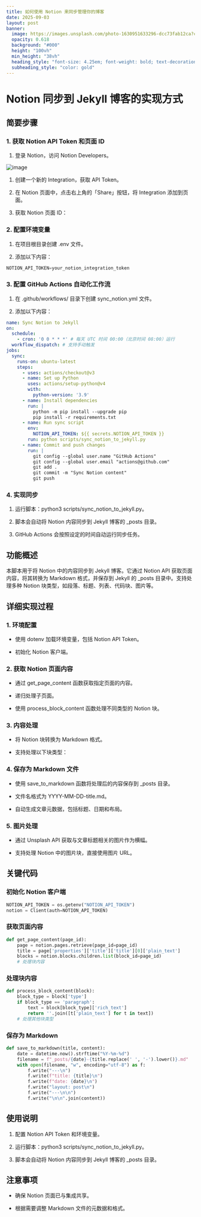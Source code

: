 ```yaml
---
title: 如何使用 Notion 来同步管理你的博客
date: 2025-09-03
layout: post
banner:
  image: https://images.unsplash.com/photo-1630951633296-dcc73fab12ca?crop=entropy&cs=tinysrgb&fit=max&fm=jpg&ixid=M3w2OTIwMzJ8MHwxfHJhbmRvbXx8fHx8fHx8fDE3NTY4NjMzNjl8&ixlib=rb-4.1.0&q=80&w=1080
  opacity: 0.618
  background: "#000"
  height: "100vh"
  min_height: "38vh"
  heading_style: "font-size: 4.25em; font-weight: bold; text-decoration: underline"
  subheading_style: "color: gold"
---
```


# Notion 同步到 Jekyll 博客的实现方式

## 简要步骤

### 1. 获取 Notion API Token 和页面 ID

1. 登录 Notion，访问 Notion Developers。

![image](https://prod-files-secure.s3.us-west-2.amazonaws.com/a7a0cc5a-89b9-4cda-8686-1fba0ca52f40/d19c1afe-dea5-4312-9333-786b0ba83054/image.png?X-Amz-Algorithm=AWS4-HMAC-SHA256&X-Amz-Content-Sha256=UNSIGNED-PAYLOAD&X-Amz-Credential=ASIAZI2LB466SA36LQS6%2F20250903%2Fus-west-2%2Fs3%2Faws4_request&X-Amz-Date=20250903T013608Z&X-Amz-Expires=3600&X-Amz-Security-Token=IQoJb3JpZ2luX2VjEM7%2F%2F%2F%2F%2F%2F%2F%2F%2F%2FwEaCXVzLXdlc3QtMiJGMEQCIAN4BOzj59VFZ434nUMpatVHfTGqrxEsJKcC2EKXorpzAiBt%2BfUzkJMOEz8LP27GPNZqMYhkgHw30UKbOQoHJFpOXCr%2FAwg3EAAaDDYzNzQyMzE4MzgwNSIMM8fbsmu8stnPPTENKtwDqVnHnSIyAuwlCIwMmahhNoJb3EyYKegKf4X%2F1t6veXNswAH%2BpMBiZarHhTyF4MkarpPXFZ3BCmIBs5sxpl4eD3dy%2FOMD4LopgAj19UOH7zNgugeO3NRAj2%2F3Fzk2W2%2Bf84LT6GDr%2BEUrF2Gv3HZMkOPuTIIjQLt9IBvxAcBZvi8EbbQN%2FMTfMeuwPZaFsoPjTjTQl0Dv4xKUohMDxXy4ChuZ54gq8khkSLXryLoUBWAPvRN6U3rnr58%2BjB9caViAfuAAh6C%2BM7gINxpVhpcarFtCcO5Wr7vFdm6BnNUlksS2DyeBpwTcUTjQr25HmhuusDrUZGJB3pVLl%2F7CTFuB74cbG2eHm7nMVLsxdE0LsJw763msrUVLl9CskqJtfABF3vs9YUZ8gsodM2BzvJbD6n2VpGkr2M1IwvdKKO2HlRW4vBYXT1ujYSbdOEECByRyAdLNi4K157D0cWglnV%2FmgEsWInUu2dFDrgOfeezz7FFvMNW9BFOdtMYAnO5bDCl10ZGFX8oXx1le0QUWxghwprKy%2BVYElf6KRLUzhjIPbNlamIUiN9LSpD6Ld91uxlNvaPw%2F6NUSqUPnHP44KOqGKWEKmnSZOVGIjWZUkZkP7Mn25JIj1RC%2FzKFwF%2B0w%2FNPdxQY6pgELn2FUvVUOhbvgPmwXHKfOCHh6PD5bMkafB1ZVkN8jqAJrLTawZAM77SWkJMOONioKC8VYdTCaoSFHgBwfHr6nL5WhhTMyFlpdl4IVOXUckvvDVqNduHo9zAtQBwKXj1nndv%2FBeEUB8BeHC%2BIBwVH2QOV%2FUNY2%2Bvy1Pr8fFv02w6Gep4dM%2Bfl%2B61bXINYjM%2BVYqDv%2Fwbb1GyrVdV%2F%2BtkMf7jKwnQCf&X-Amz-Signature=b18230e0e966e4cad53cce8432a526ad9f20ee02517ba0b336694bf15ca79da1&X-Amz-SignedHeaders=host&x-amz-checksum-mode=ENABLED&x-id=GetObject)

1. 创建一个新的 Integration，获取 API Token。

1. 在 Notion 页面中，点击右上角的「Share」按钮，将 Integration 添加到页面。

1. 获取 Notion 页面 ID：


### 2. 配置环境变量

1. 在项目根目录创建 .env 文件。

1. 添加以下内容：

```javascript
NOTION_API_TOKEN=your_notion_integration_token
```

### 3. 配置 GitHub Actions 自动化工作流

1. 在 .github/workflows/ 目录下创建 sync_notion.yml 文件。

1. 添加以下内容：

```yaml
name: Sync Notion to Jekyll
on:
  schedule:
    - cron: '0 0 * * *' # 每天 UTC 时间 00:00（北京时间 08:00）运行
  workflow_dispatch: # 支持手动触发
jobs:
  sync:
    runs-on: ubuntu-latest
    steps:
      - uses: actions/checkout@v3
      - name: Set up Python
        uses: actions/setup-python@v4
        with:
          python-version: '3.9'
      - name: Install dependencies
        run: |
          python -m pip install --upgrade pip
          pip install -r requirements.txt
      - name: Run sync script
        env:
          NOTION_API_TOKEN: ${{ secrets.NOTION_API_TOKEN }}
        run: python scripts/sync_notion_to_jekyll.py
      - name: Commit and push changes
        run: |
          git config --global user.name "GitHub Actions"
          git config --global user.email "actions@github.com"
          git add .
          git commit -m "Sync Notion content"
          git push
```

### 4. 实现同步

1. 运行脚本：python3 scripts/sync_notion_to_jekyll.py。

1. 脚本会自动将 Notion 内容同步到 Jekyll 博客的 _posts 目录。

1. GitHub Actions 会按照设定的时间自动运行同步任务。

## 功能概述

本脚本用于将 Notion 中的内容同步到 Jekyll 博客。它通过 Notion API 获取页面内容，将其转换为 Markdown 格式，并保存到 Jekyll 的 _posts 目录中。支持处理多种 Notion 块类型，如段落、标题、列表、代码块、图片等。

## 详细实现过程

### 1. 环境配置

- 使用 dotenv 加载环境变量，包括 Notion API Token。

- 初始化 Notion 客户端。

### 2. 获取 Notion 页面内容

- 通过 get_page_content 函数获取指定页面的内容。

- 递归处理子页面。

- 使用 process_block_content 函数处理不同类型的 Notion 块。

### 3. 内容处理

- 将 Notion 块转换为 Markdown 格式。

- 支持处理以下块类型：


### 4. 保存为 Markdown 文件

- 使用 save_to_markdown 函数将处理后的内容保存到 _posts 目录。

- 文件名格式为 YYYY-MM-DD-title.md。

- 自动生成文章元数据，包括标题、日期和布局。

### 5. 图片处理

- 通过 Unsplash API 获取与文章标题相关的图片作为横幅。

- 支持处理 Notion 中的图片块，直接使用图片 URL。

## 关键代码

### 初始化 Notion 客户端

```python
NOTION_API_TOKEN = os.getenv("NOTION_API_TOKEN")
notion = Client(auth=NOTION_API_TOKEN)
```

### 获取页面内容

```python
def get_page_content(page_id):
    page = notion.pages.retrieve(page_id=page_id)
    title = page['properties']['title']['title'][0]['plain_text']
    blocks = notion.blocks.children.list(block_id=page_id)
    # 处理块内容
```

### 处理块内容

```python
def process_block_content(block):
    block_type = block['type']
    if block_type == 'paragraph':
        text = block[block_type]['rich_text']
        return ''.join([t['plain_text'] for t in text])
    # 处理其他块类型
```

### 保存为 Markdown

```python
def save_to_markdown(title, content):
    date = datetime.now().strftime("%Y-%m-%d")
    filename = f"_posts/{date}-{title.replace(' ', '-').lower()}.md"
    with open(filename, "w", encoding="utf-8") as f:
        f.write("---\n")
        f.write(f"title: {title}\n")
        f.write(f"date: {date}\n")
        f.write("layout: post\n")
        f.write("---\n\n")
        f.write("\n\n".join(content))
```

## 使用说明

1. 配置 Notion API Token 和环境变量。

1. 运行脚本：python3 scripts/sync_notion_to_jekyll.py。

1. 脚本会自动将 Notion 内容同步到 Jekyll 博客的 _posts 目录。

## 注意事项

- 确保 Notion 页面已与集成共享。

- 根据需要调整 Markdown 文件的元数据和格式。